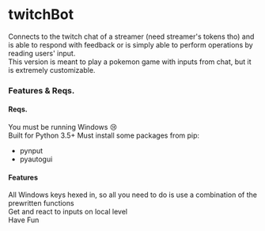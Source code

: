 # twitchBot
Connects to the twitch chat of a streamer (need streamer's tokens tho) and is able to respond with feedback or is simply able to perform operations by reading users' input. <br />
This version is meant to play a pokemon game with inputs from chat, but it is extremely customizable.
### Features & Reqs. ###
#### Reqs. ####
You must be running Windows 😢<br />
Built for Python 3.5+
Must install some packages from pip:
- pynput
- pyautogui<br />
#### Features ####
All Windows keys hexed in, so all you need to do is use a combination of the prewritten functions<br />
Get and react to inputs on local level<br />
Have Fun
